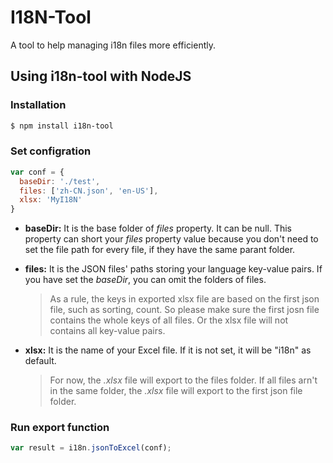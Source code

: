 # I18N-Tool
A tool to help managing i18n files more efficiently.

## Using i18n-tool with NodeJS

### Installation

```bash
$ npm install i18n-tool
```

### Set configration

```javascript
var conf = {
  baseDir: './test',
  files: ['zh-CN.json', 'en-US'],
  xlsx: 'MyI18N'
}
```

- **baseDir:** It is the base folder of *files* property. It can be null. This property can short your *files* property value because you don't need to set the file path for every file, if they have the same parant folder.

- **files:** It is the JSON files' paths storing your language key-value pairs. If you have set the *baseDir*, you can omit the folders of files.

  > As a rule, the keys in exported xlsx file are based on the first json file, such as sorting, count. So please make sure the first josn file contains the whole keys of all files. Or the xlsx file will not contains all key-value pairs.

- **xlsx:** It is the name of your Excel file. If it is not set, it will be "i18n" as default.

  > For now, the *.xlsx* file will export to the files folder. If all files arn't in the same folder, the *.xlsx* file will export to the first json file folder.
  
### Run export function
```javascript
var result = i18n.jsonToExcel(conf);
```
